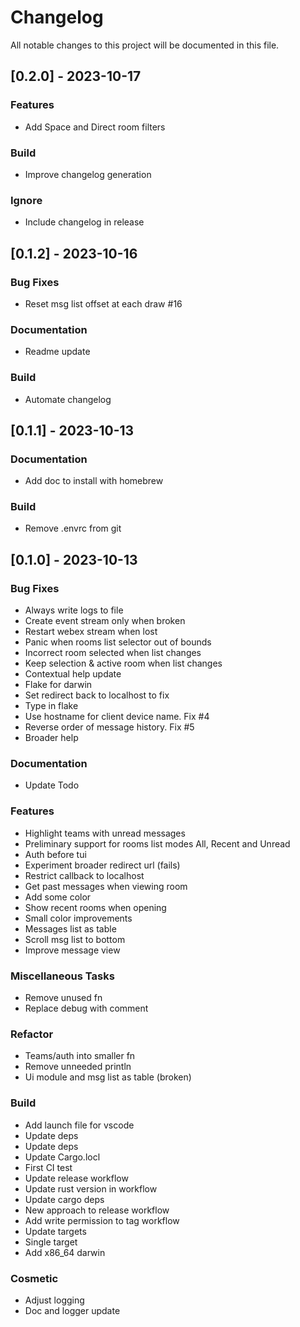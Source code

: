 # Changelog

All notable changes to this project will be documented in this file.

## [0.2.0] - 2023-10-17

### Features

- Add Space and Direct room filters

### Build

- Improve changelog generation

### Ignore

- Include changelog in release

## [0.1.2] - 2023-10-16

### Bug Fixes

- Reset msg list offset at each draw #16

### Documentation

- Readme update

### Build

- Automate changelog

## [0.1.1] - 2023-10-13

### Documentation

- Add doc to install with homebrew

### Build

- Remove .envrc from git

## [0.1.0] - 2023-10-13

### Bug Fixes

- Always write logs to file
- Create event stream only when broken
- Restart webex stream when lost
- Panic when rooms list selector out of bounds
- Incorrect room selected when list changes
- Keep selection & active room when list changes
- Contextual help update
- Flake for darwin
- Set redirect back to localhost to fix
- Type in flake
- Use hostname for client device name. Fix #4
- Reverse order of message history. Fix #5
- Broader help

### Documentation

- Update Todo

### Features

- Highlight teams with unread messages
- Preliminary support for rooms list modes All, Recent and Unread
- Auth before tui
- Experiment broader redirect url (fails)
- Restrict callback to localhost
- Get past messages when viewing room
- Add some color
- Show recent rooms when opening
- Small color improvements
- Messages list as table
- Scroll msg list to bottom
- Improve message view

### Miscellaneous Tasks

- Remove unused fn
- Replace debug with comment

### Refactor

- Teams/auth into smaller fn
- Remove unneeded println
- Ui module and msg list as table (broken)

### Build

- Add launch file for vscode
- Update deps
- Update deps
- Update Cargo.locl
- First CI test
- Update release workflow
- Update rust version in workflow
- Update cargo deps
- New approach to release workflow
- Add write permission to tag workflow
- Update targets
- Single target
- Add x86_64 darwin

### Cosmetic

- Adjust logging
- Doc and logger update

<!-- generated by git-cliff -->
